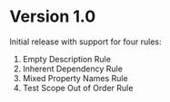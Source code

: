 # Version 1.0

Initial release with support for four rules:

1. Empty Description Rule
1. Inherent Dependency Rule
1. Mixed Property Names Rule
1. Test Scope Out of Order Rule